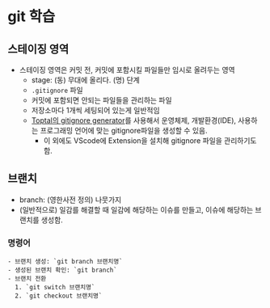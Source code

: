 # git 학습

## 스테이징 영역
- 스테이징 영역은 커밋 전, 커밋에 포함시킬 파일들만 임시로 올려두는 영역
    - stage: (동) 무대에 올리다. (명) 단계
    - `.gitignore` 파일
    - 커밋에 포함되면 안되는 파일들을 관리하는 파일
    - 저장소마다 1개씩 세팅되어 있는게 일반적임
    - [Toptal의 gitignore generator](https://www.toptal.com/developers/gitignore/api/windows,intellij,visualstudiocode,visualstudio)를 사용해서 운영체제, 개발환경(IDE), 사용하는 프로그래밍 언어에 맞는 gitignore파일을 생성할 수 있음.
      - 이 외에도 VScode에 Extension을 설치해 gitignore 파일을 관리하기도 함.

## 브랜치
  - branch: (영한사전 정의) 나뭇가지
  - (일반적으로) 일감를 해결할 때 일감에 해당하는 이슈를 만들고, 이슈에 해당하는 브랜치를 생성함.

  ### 명령어
    - 브랜치 생성: `git branch 브랜치명`
    - 생성된 브랜치 확인: `git branch`
    - 브랜치 전환
      1. `git switch 브랜치명`
      2. `git checkout 브랜치명`